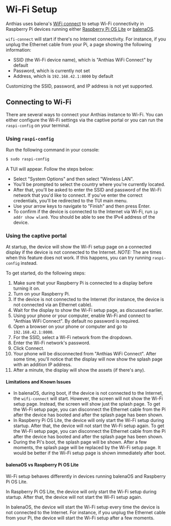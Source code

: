 # Wi-Fi Setup

Anthias uses balena's [WiFi connect][1] to setup Wi-Fi connectivity in Raspberry Pi devices running
either [Raspberry Pi OS Lite][2] or [balenaOS][3].

`wifi-connect` will start if there's no Internet connectivity. For instance, if you unplug the Ethernet
cable from your Pi, a page showing the following information:

- SSID (the Wi-Fi device name), which is "Anthias WiFi Connect" by default
- Password, which is currently not set
- Address, which is `192.168.42.1:8000` by default

Customizing the SSID, password, and IP address is not yet supported.

## Connecting to Wi-Fi

There are several ways to connect your Anthias instance to Wi-Fi. You can either
configure the Wi-Fi settings via the captive portal or you can run the `raspi-config`
on your terminal.

### Using `raspi-config`

Run the following command in your console:

```bash
$ sudo raspi-config
```

A TUI will appear. Follow the steps below:
* Select "System Options" and then select "Wireless LAN".
* You'll be prompted to select the country where you're currently located.
* After that, you'll be asked to enter the SSID and password of the Wi-Fi network that you'd like to connect. If you've enter the correct credentials, you'll be redirected to the TUI main menu.
* Use your arrow keys to navigate to "Finish" and then press Enter.
* To confirm if the device is connected to the Internet via Wi-Fi, run `ip addr show wlan0`. You should be able to see the IPv4 address of the device.

### Using the captive portal

At startup, the device will show the Wi-Fi setup page on a connected display if
the device is not connected to the Internet. *NOTE:* The are times when this feature
does not work. If this happens, you can try running `raspi-config` instead.

To get started, do the following steps:

1.  Make sure that your Raspberry Pi is connected to a display before turning it on.
2.  Turn on your Raspberry Pi.
3.  If the device is not connected to the Internet (for instance, the device is not connected via an
    Ethernet cable).
4.  Wait for the display to show the Wi-Fi setup page, as discussed earlier.
5.  Using your phone or your computer, enable Wi-Fi and connect to "Anthias WiFi Connect". By default
    no password is required.
6.  Open a browser on your phone or computer and go to `192.168.42.1:8000`.
7.  For the SSID, select a Wi-Fi network from the dropdown.
8.  Enter the Wi-Fi network's password.
9.  Click Connect.
10. Your phone will be disconnected from "Anthias WiFi Connect". After some time, you'll notice that
    the display will now show the splash page with an addition IP address.
11. After a minute, the display will show the assets (if there's any).

#### Limitations and Known Issues

- In balenaOS, during boot, if the device is not connected to the Internet, the `wifi-connect` will
  start. However, the screen will not show the Wi-Fi setup page. Instead, the screen will show just
  the splash page. To get the Wi-Fi setup page, you can disconnect the Ethernet cable from the Pi after
  the device has booted and after the splash page has been shown.
- In Raspberry Pi OS Lite, the device will only start the Wi-Fi setup during startup. After that, the
  device will not start the Wi-Fi setup again. To get the Wi-Fi setup page, you can disconnect the
  Ethernet cable from the Pi after the device has booted and after the splash page has been shown.
- During the Pi's boot, the splash page will be shown. After a few moments, the splash page will be
  replaced by the Wi-Fi setup page. It would be better if the Wi-Fi setup page is shown immediately
  after boot.

#### balenaOS vs Raspberry Pi OS Lite

Wi-Fi setup behaves differently in devices running balenaOS and Raspberry Pi OS Lite.

In Raspberry Pi OS Lite, the device will only start the Wi-Fi setup during startup. After
that, the device will not start the Wi-Fi setup again.

In balenaOS, the device will start the Wi-Fi setup every time the device is not connected to the
Internet. For instance, if you unplug the Ethernet cable from your Pi, the device will start the
Wi-Fi setup after a few moments.


[1]: https://github.com/balena-os/wifi-connect
[2]: https://www.raspberrypi.com/software/
[3]: https://www.balena.io/os
